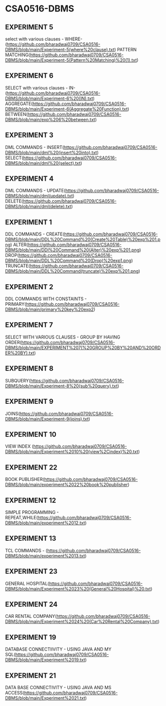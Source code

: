 # CSA0516-DBMS
## EXPERIMENT 5 
select with various clauses - WHERE-(https://github.com/bharadwaj0709/CSA0516-DBMS/blob/main/Experiment-5(where%20clause).txt)
                           PATTERN MATCHING(https://github.com/bharadwaj0709/CSA0516-DBMS/blob/main/Experiment-5(Pattern%20Matching)%20(1).txt)
## EXPERIMENT 6
SELECT with various clauses - IN-(https://github.com/bharadwaj0709/CSA0516-DBMS/blob/main/Experiment-6%20(IN).txt)
                              AGGREGATE(https://github.com/bharadwaj0709/CSA0516-DBMS/blob/main/Experiment-6(Aggregate%20Function).txt)
                              BETWEEN(https://github.com/bharadwaj0709/CSA0516-DBMS/blob/main/exp%206%20between.txt)
## EXPERIMENT 3
DML COMMANDS - INSERT(https://github.com/bharadwaj0709/CSA0516-DBMS/blob/main/dml%20(insert%20into).txt)
               SELECT(https://github.com/bharadwaj0709/CSA0516-DBMS/blob/main/dml%20(select).txt)
## EXPERIMENT 4
DML COMMANDS - UPDATE(https://github.com/bharadwaj0709/CSA0516-DBMS/blob/main/dml(update).txt)
               DELETE(https://github.com/bharadwaj0709/CSA0516-DBMS/blob/main/dml(delete).txt)
## EXPERIMENT 1
DDL COMMANDS - CREATE(https://github.com/bharadwaj0709/CSA0516-DBMS/blob/main/DDL%20Command%20(Create%20Table)%20exp%201.png)
               ALTER(https://github.com/bharadwaj0709/CSA0516-DBMS/blob/main/DDl%20Command%20(Alter)%20exp%201.png)
               DROP(https://github.com/bharadwaj0709/CSA0516-DBMS/blob/main/DDL%20Command%20(Drop)%20exp1.png)
               TRUNCATE(https://github.com/bharadwaj0709/CSA0516-DBMS/blob/main/DDL%20Command(truncate)%20exp%201.png)
## EXPERIMENT 2
DDL COMMANDS WITH CONSTAINTS - PRIMARY(https://github.com/bharadwaj0709/CSA0516-DBMS/blob/main/primary%20key%20exp2)
## EXPERIMENT 7
SELECT WITH VARIOUS CLAUSES - GROUP BY HAVING ORDER(https://github.com/bharadwaj0709/CSA0516-DBMS/blob/main/EXPERIMENT%207(%20GROUP%20BY%20AND%20ORDER%20BY).txt)
## EXPERIMENT 8
SUBQUERY(https://github.com/bharadwaj0709/CSA0516-DBMS/blob/main/Experiment-8%20(sub%20query).txt)
## EXPERIMENT 9
JOINS(https://github.com/bharadwaj0709/CSA0516-DBMS/blob/main/Experiment-9(joins).txt)
## EXPERIMENT 10 
VIEW INDEX (https://github.com/bharadwaj0709/CSA0516-DBMS/blob/main/Experiment%2010%20(view%2Cindex)%20.txt)
## EXPERIMENT 22
BOOK PUBLISHER(https://github.com/bharadwaj0709/CSA0516-DBMS/blob/main/experiment%2022%20book%20publisher)
## EXPERIMENT 12
SIMPLE PROGRAMMING - REPEAT,WHILE(https://github.com/bharadwaj0709/CSA0516-DBMS/blob/main/experiment%2012.txt)
## EXPERIMENT 13
TCL COMMANDS - (https://github.com/bharadwaj0709/CSA0516-DBMS/blob/main/experiment%2013.txt)
## EXPERIMENT 23
GENERAL HOSPITAL(https://github.com/bharadwaj0709/CSA0516-DBMS/blob/main/Experiment%2023%20(General%20Hospital)%20.txt)
## EXPERIMENT 24
CAR RENTAL COMPANY(https://github.com/bharadwaj0709/CSA0516-DBMS/blob/main/Experiment%2024%20(Car%20Rental%20Company).txt)
## EXPERIMENT 19
DATABASE CONNECTIIVITY - USING JAVA AND MY SQL(https://github.com/bharadwaj0709/CSA0516-DBMS/blob/main/Experiment%2019.txt)
## EXPERIMENT 21
DATA BASE CONNECTIVITY - USING JAVA AND MS ACCESS(https://github.com/bharadwaj0709/CSA0516-DBMS/blob/main/Experiment%2021.txt)

